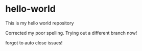 # hello-world
This is my hello world repository

Corrected my poor spelling. Trying out a different branch now!

forgot to auto close issues!
